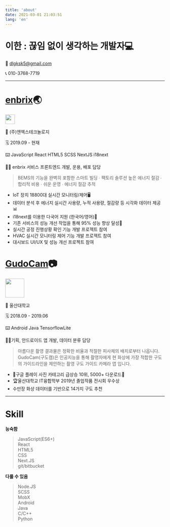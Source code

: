 ```yaml
---
title: 'about'
date: 2021-03-01 21:03:51
lang: 'en'
---
```


# 이한 : 끊임 없이 생각하는 개발자💻

📧 dlgksk5@gmail.com

📞 010-3768-7719

---

# [enbrix](http://www.enbrix.net)🌏

<!-- ![](http://www.enbrix.net/kr/img/logo_b.png) -->
<img src="http://www.enbrix.net/kr/img/logo_b.png" height="30px" />

🏢 (주)엔엑스테크놀로지

🗓️ 2019.09 - 현재

⌨️ JavaScript React HTML5 SCSS NextJS i18next

👨‍💻 enbrix 서비스 프론트엔드 개발, 운용, 배포 담당

> BEMS의 기능을 완벽히 포함한 스마트 빌딩 ∙ 팩토리 솔루션
> 높은 에너지 절감 ∙ 합리적 비용 ∙ 쉬운 운영 ∙ 에너지 절감 추적

- IoT 장치 18800대 실시간 모니터링/제어🖥️
- 데이터 분석 후 에너지 실시간 사용량, 누적 사용량, 절감량 등 시각화 데이터 제공📊
- i18next를 이용한 다국어 지원 (한국어/영어)💬
- 기존 서비스의 성능 개선 작업을 통해 95% 성능 향상 달성🚀
- 실시간 공정 진행상황 확인 기능 개발 프로젝트 참여
- HVAC 실시간 모니터링 제어 기능 개발 프로젝트 참여
- 대시보드 UI/UX 및 성능 개선 프로젝트 참여

# [GudoCam](https://play.google.com/store/apps/details?id=com.gudocam&hl=ko&gl=US )📷

<!-- ![](https://play-lh.googleusercontent.com/oQLCNliJj_GDqguvOgoVG3IrJP45XrOVe_bm_3pjvcRzmvTKIQPH6W_2-EkawygCEGjo=s360-rw) -->
<img src="https://play-lh.googleusercontent.com/oQLCNliJj_GDqguvOgoVG3IrJP45XrOVe_bm_3pjvcRzmvTKIQPH6W_2-EkawygCEGjo=s360-rw" width="60px" />

🏢 울산대학교

🗓️ 2018.09 - 2019.06

⌨️ Android Java TensorflowLite

👨‍💻기획, 안드로이드 앱 개발, 데이터 분류 담당

> 아름다운 촬영 결과물은 정확한 비율과 적절한 피사체의 배치로부터 나옵니다.
> GudoCam(구도캠)은 인공지능을 통해 촬영자에게 현 화상에 가장 적합한 구도의 가이드라인을 제안하는 촬영 구도 가이드 카메라 앱 입니다.

- 🏅구글 플레이 사진 카테고리 급상승 10위, 5000+ 다운로드🚀
- 🏆울산대학교 IT융합학부 2019년 졸업작품 전시회 우수상
- 수만장 화상 데이터를 기반으로 14가지 구도 추천

---

# Skill

**능숙함**
>JavaScript(ES6+)<br/>
>React<br/>
>HTML5<br/>
>CSS<br/>
>Next.JS<br/>
>git/bitbucket<br/>

**다룰 수 있음**
>Node.JS<br/>
>SCSS<br/>
>MobX<br/>
>Android<br/>
>Java<br/>
>C/C++<br/>
>Python<br/>

